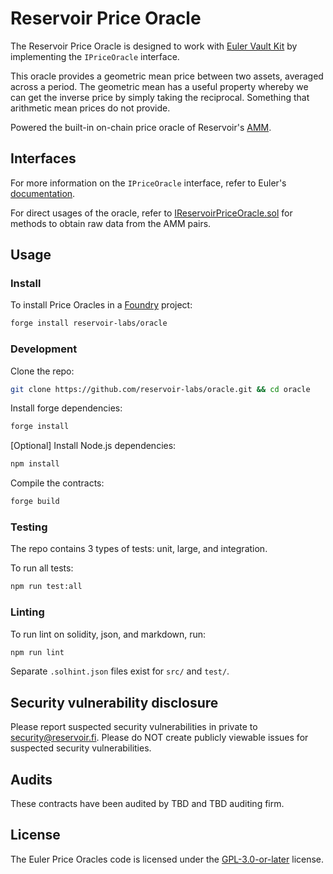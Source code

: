 # Reservoir Price Oracle

The Reservoir Price Oracle is designed to work with
[Euler Vault Kit](https://github.com/euler-xyz/euler-vault-kit) by implementing
the `IPriceOracle` interface.

This oracle provides a geometric mean price between two assets, averaged across
a period. The geometric mean has a useful property whereby we can get the
inverse price by simply taking the reciprocal. Something that arithmetic mean
prices do not provide.

Powered the built-in on-chain price oracle of Reservoir's [AMM](https://github.com/reservoir-labs/amm-core).

## Interfaces

For more information on the `IPriceOracle` interface, refer to Euler's [documentation](https://github.com/euler-xyz/euler-price-oracle?tab=readme-ov-file#ipriceoracle).

For direct usages of the oracle, refer to
[IReservoirPriceOracle.sol](src/interfaces/IReservoirPriceOracle.sol) for
methods to obtain raw data from the AMM pairs.

## Usage

### Install

To install Price Oracles in a [Foundry](https://github.com/foundry-rs/foundry) project:

```sh
forge install reservoir-labs/oracle
```

### Development

Clone the repo:

```sh
git clone https://github.com/reservoir-labs/oracle.git && cd oracle
```

Install forge dependencies:

```sh
forge install
```

[Optional] Install Node.js dependencies:

```sh
npm install
```

Compile the contracts:

```sh
forge build
```

### Testing

The repo contains 3 types of tests: unit, large, and integration.

To run all tests:

```sh
npm run test:all
```

### Linting

To run lint on solidity, json, and markdown, run:

```sh
npm run lint
```

Separate `.solhint.json` files exist for `src/` and `test/`.

## Security vulnerability disclosure

Please report suspected security vulnerabilities in private to
[security@reservoir.fi](security@reservoir.fi). Please do NOT create publicly
viewable issues for suspected security vulnerabilities.

## Audits

These contracts have been audited by TBD and TBD auditing firm.

## License

The Euler Price Oracles code is licensed under the [GPL-3.0-or-later](LICENSE) license.
